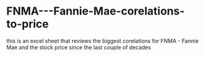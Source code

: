 # FNMA---Fannie-Mae-corelations-to-price
this is an excel sheet that reviews the biggest corelations for FNMA - Fannie Mae and the stock price since the last couple of decades

